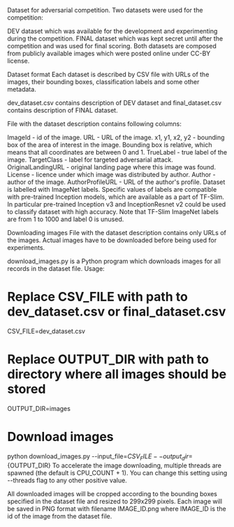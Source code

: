 Dataset for adversarial competition.
Two datasets were used for the competition:

DEV dataset which was available for the development and experimenting during the competition.
FINAL dataset which was kept secret until after the competition and was used for final scoring.
Both datasets are composed from publicly available images which were posted online under CC-BY license.

Dataset format
Each dataset is described by CSV file with URLs of the images, their bounding boxes, classification labels and some other metadata.

dev_dataset.csv contains description of DEV dataset and final_dataset.csv contains description of FINAL dataset.

File with the dataset description contains following columns:

ImageId - id of the image.
URL - URL of the image.
x1, y1, x2, y2 - bounding box of the area of interest in the image. Bounding box is relative, which means that all coordinates are between 0 and 1.
TrueLabel - true label of the image.
TargetClass - label for targeted adversarial attack.
OriginalLandingURL - original landing page where this image was found.
License - licence under which image was distributed by author.
Author - author of the image.
AuthorProfileURL - URL of the author's profile.
Dataset is labelled with ImageNet labels. Specific values of labels are compatible with pre-trained Inception models, which are available as a part of TF-Slim. In particular pre-trained Inception v3 and InceptionResnet v2 could be used to classify dataset with high accuracy. Note that TF-Slim ImageNet labels are from 1 to 1000 and label 0 is unused.

Downloading images
File with the dataset description contains only URLs of the images. Actual images have to be downloaded before being used for experiments.

download_images.py is a Python program which downloads images for all records in the dataset file. Usage:

# Replace CSV_FILE with path to dev_dataset.csv or final_dataset.csv
CSV_FILE=dev_dataset.csv
# Replace OUTPUT_DIR with path to directory where all images should be stored
OUTPUT_DIR=images
# Download images
python download_images.py --input_file=${CSV_FILE} --output_dir=${OUTPUT_DIR}
To accelerate the image downloading, multiple threads are spawned (the default is CPU_COUNT + 1). You can change this setting using --threads flag to any other positive value.

All downloaded images will be cropped according to the bounding boxes specified in the dataset file and resized to 299x299 pixels. Each image will be saved in PNG format with filename IMAGE_ID.png where IMAGE_ID is the id of the image from the dataset file.